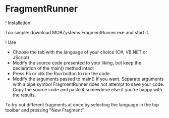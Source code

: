 # FragmentRunner
! Installation

Too simple: download MOBZystems.FragmentRunner.exe and start it.

! Use

* Choose the tab with the language of your choice (C#, VB.NET or JScript)
* Modify the source code presented to your liking, but keep the declaration of the main() method intact
* Press F5 or clik the Run button to run the code
* Modify the arguments passed to main() if you want. Separate arguments with a pipe symbol
FragmentRunner does not attempt to save your code. Copy the source code and paste it somewhere else if you're happy with the results.

To try out different fragments at once by selecting the language in the top toolbar and pressing "New Fragment"
